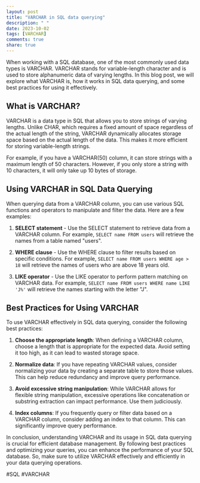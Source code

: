 ```yaml
---
layout: post
title: "VARCHAR in SQL data querying"
description: " "
date: 2023-10-02
tags: [VARCHAR]
comments: true
share: true
---
```


When working with a SQL database, one of the most commonly used data types is VARCHAR. VARCHAR stands for variable-length character and is used to store alphanumeric data of varying lengths. In this blog post, we will explore what VARCHAR is, how it works in SQL data querying, and some best practices for using it effectively.

## What is VARCHAR?

VARCHAR is a data type in SQL that allows you to store strings of varying lengths. Unlike CHAR, which requires a fixed amount of space regardless of the actual length of the string, VARCHAR dynamically allocates storage space based on the actual length of the data. This makes it more efficient for storing variable-length strings.

For example, if you have a VARCHAR(50) column, it can store strings with a maximum length of 50 characters. However, if you only store a string with 10 characters, it will only take up 10 bytes of storage.

## Using VARCHAR in SQL Data Querying

When querying data from a VARCHAR column, you can use various SQL functions and operators to manipulate and filter the data. Here are a few examples:

1. **SELECT statement** - Use the SELECT statement to retrieve data from a VARCHAR column. For example, `SELECT name FROM users` will retrieve the names from a table named "users".

2. **WHERE clause** - Use the WHERE clause to filter results based on specific conditions. For example, `SELECT name FROM users WHERE age > 18` will retrieve the names of users who are above 18 years old.

3. **LIKE operator** - Use the LIKE operator to perform pattern matching on VARCHAR data. For example, `SELECT name FROM users WHERE name LIKE 'J%'` will retrieve the names starting with the letter "J".

## Best Practices for Using VARCHAR

To use VARCHAR effectively in SQL data querying, consider the following best practices:

1. **Choose the appropriate length**: When defining a VARCHAR column, choose a length that is appropriate for the expected data. Avoid setting it too high, as it can lead to wasted storage space.

2. **Normalize data**: If you have repeating VARCHAR values, consider normalizing your data by creating a separate table to store those values. This can help reduce redundancy and improve query performance.

3. **Avoid excessive string manipulation**: While VARCHAR allows for flexible string manipulation, excessive operations like concatenation or substring extraction can impact performance. Use them judiciously.

4. **Index columns**: If you frequently query or filter data based on a VARCHAR column, consider adding an index to that column. This can significantly improve query performance.

In conclusion, understanding VARCHAR and its usage in SQL data querying is crucial for efficient database management. By following best practices and optimizing your queries, you can enhance the performance of your SQL database. So, make sure to utilize VARCHAR effectively and efficiently in your data querying operations.

#SQL #VARCHAR